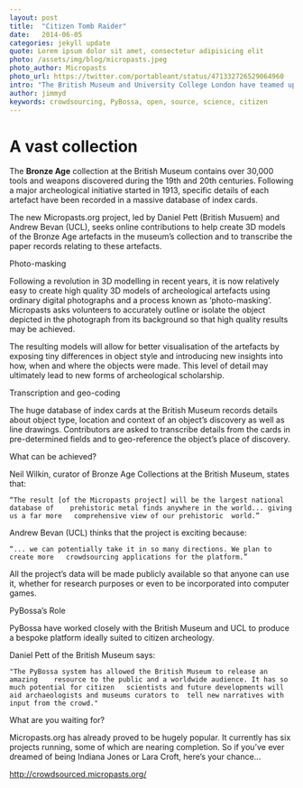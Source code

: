 ```yaml
---
layout: post
title:  "Citizen Tomb Raider"
date:   2014-06-05 
categories: jekyll update
quote: Lorem ipsum dolor sit amet, consectetur adipisicing elit
photo: /assets/img/blog/micropasts.jpeg
photo_author: Micropasts
photo_url: https://twitter.com/portableant/status/471332726529064960
intro: "The British Museum and University College London have teamed up to crowdsource Britain’s Bronze Age with PyBossa-powered platform Micropasts.org. The British Museum and University College London (UCL) have launched Micropasts.org – a PyBossa-powered platform which invites members of the public to become citizen archeologists. The project will create the world’s leading prehistoric metal database and just might change the way we research our collective past."
author: jimmyd
keywords: crowdsourcing, PyBossa, open, source, science, citizen
---
```


# A vast collection

The **Bronze Age** collection at the British Museum contains over 30,000 tools and weapons discovered during the 19th and 20th centuries. Following a major archeological initiative started in 1913, specific details of each artefact have been recorded in a massive database of index cards.

The new Micropasts.org project, led by Daniel Pett (British Musuem) and Andrew Bevan (UCL), seeks online contributions to help create 3D models of the Bronze Age artefacts in the museum’s collection and to transcribe the paper records relating to these artefacts.  

Photo-masking

Following a revolution in 3D modelling in recent years, it is now relatively easy to create high quality 3D models of archeological artefacts using ordinary digital photographs and a process known as ‘photo-masking’. Micropasts asks volunteers to accurately outline or isolate the object depicted in the photograph from its background so that high quality results may be achieved.

The resulting models will allow for better visualisation of the artefacts by exposing tiny differences in object style and introducing new insights into how, when and where the objects were made. This level of detail may ultimately lead to new forms of archeological scholarship.

Transcription and geo-coding

The huge database of index cards at the British Museum records details about object type, location and context of an object’s discovery as well as line drawings. Contributors are asked to transcribe details from the cards in pre-determined fields and to geo-reference the object’s place of discovery.

What can be achieved?

Neil Wilkin, curator of Bronze Age Collections at the British Museum, states that:

	“The result [of the Micropasts project] will be the largest national database of 	prehistoric metal finds anywhere in the world... giving us a far more 	comprehensive view of our prehistoric  world.”

Andrew Bevan (UCL) thinks that the project is exciting because:

	“... we can potentially take it in so many directions. We plan to create more 	crowdsourcing applications for the platform.”

All the project’s data will be made publicly available so that anyone can use it, whether for research purposes or even to be incorporated into computer games.

PyBossa’s Role

PyBossa have worked closely with the British Museum and UCL to produce a bespoke platform ideally suited to citizen archeology. 

Daniel Pett of the British Museum says:

	"The PyBossa system has allowed the British Museum to release an amazing 	resource to the public and a worldwide audience. It has so much potential for citizen 	scientists and future developments will aid archaeologists and museums curators to 	tell new narratives with input from the crowd."

What are you waiting for?

Micropasts.org has already proved to be hugely popular. It currently has six projects running, some of which are nearing completion. So if you’ve ever dreamed of being Indiana Jones or Lara Croft, here’s your chance...

http://crowdsourced.micropasts.org/
